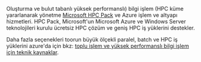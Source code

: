 Oluşturma ve bulut tabanlı yüksek performanslı) bilgi işlem (HPC küme yararlanarak yönetme [Microsoft HPC Pack](https://technet.microsoft.com/library/jj899572.aspx) ve Azure işlem ve altyapı hizmetleri. HPC Pack, Microsoft'un Microsoft Azure ve Windows Server teknolojileri kurulu ücretsiz HPC çözüm ve geniş HPC iş yüklerini destekler.

Daha fazla seçenekleri toorun büyük ölçekli paralel, batch ve HPC iş yüklerini azure'da için bkz: [toplu işlem ve yüksek performanslı bilgi işlem için teknik kaynaklar](../articles/batch/big-compute-resources.md).

